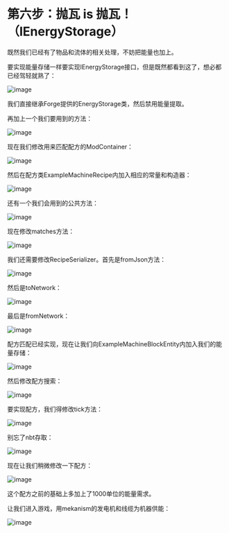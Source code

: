 
# 第六步：抛瓦 is 抛瓦！（IEnergyStorage）

既然我们已经有了物品和流体的相关处理，不妨把能量也加上。

要实现能量存储一样要实现IEnergyStorage接口，但是既然都看到这了，想必都已经驾轻就熟了：

![image](https://github.com/user-attachments/assets/19c8a255-5f2c-4bb4-a4c4-b82fd6a74914)

我们直接继承Forge提供的EnergyStorage类，然后禁用能量提取。

再加上一个我们要用到的方法：

![image](https://github.com/user-attachments/assets/4a9a53a7-bebc-4a49-ac0f-951d1e86d2c1)

现在我们修改用来匹配配方的ModContainer：

![image](https://github.com/user-attachments/assets/084f08f1-2d87-4775-93d2-06ea91d9f799)

然后在配方类ExampleMachineRecipe内加入相应的常量和构造器：

![image](https://github.com/user-attachments/assets/9dd1a7aa-836d-493e-901c-47e6781454a3)

还有一个我们会用到的公共方法：

![image](https://github.com/user-attachments/assets/3ba7c609-7d3c-4bf5-bd4a-13dc5c5e649c)

现在修改matches方法：

![image](https://github.com/user-attachments/assets/3e8080b3-f2e3-4c32-9cb4-310571884ad5)

我们还需要修改RecipeSerializer。首先是fromJson方法：

![image](https://github.com/user-attachments/assets/a2054ed8-b91e-44b2-9828-cdf903d4571b)

然后是toNetwork：

![image](https://github.com/user-attachments/assets/3db418a5-48c8-466f-b16d-7931d60bb4d6)

最后是fromNetwork：

![image](https://github.com/user-attachments/assets/1b3de35a-0a7f-4ff6-91c7-3e725b09b6cb)

配方匹配已经实现，现在让我们向ExampleMachineBlockEntity内加入我们的能量存储：

![image](https://github.com/user-attachments/assets/e3168ea6-0dfa-42a9-8150-64169b2f3948)

然后修改配方搜索：

![image](https://github.com/user-attachments/assets/89bf35b9-ba32-4c6c-a3d5-22617dd5676f)

要实现配方，我们得修改tick方法：

![image](https://github.com/user-attachments/assets/60f43c73-a8ec-481b-a92d-c58c20568f4c)

别忘了nbt存取：

![image](https://github.com/user-attachments/assets/0168769f-fcc8-428e-aade-6da9a3a10bf1)

现在让我们稍微修改一下配方：

![image](https://github.com/user-attachments/assets/e010eb40-bc9e-4a24-ae8c-2cb23e8fd06b)

这个配方之前的基础上多加上了1000单位的能量需求。

让我们进入游戏，用mekanism的发电机和线缆为机器供能：

![image](https://github.com/user-attachments/assets/02158b2e-062a-4a8e-8caf-5f8c32504d43)
